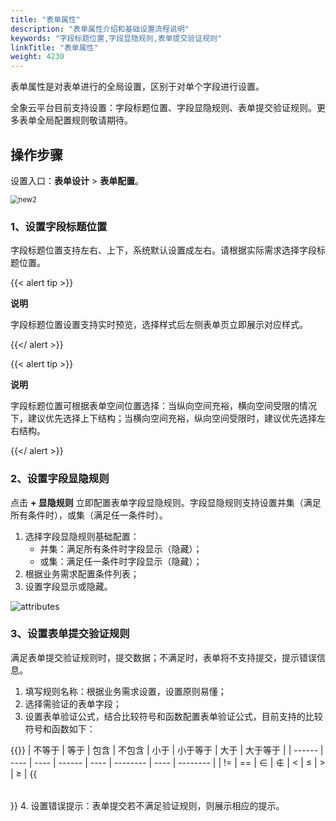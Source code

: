 ```yaml
---
title: "表单属性"
description: "表单属性介绍和基础设置流程说明"
keywords: "字段标题位置,字段显隐规则,表单提交验证规则"
linkTitle: "表单属性"
weight: 4230
---
```


表单属性是对表单进行的全局设置，区别于对单个字段进行设置。

全象云平台目前支持设置：字段标题位置、字段显隐规则、表单提交验证规则。更多表单全局配置规则敬请期待。

## 操作步骤

设置入口：**表单设计** > **表单配置**。

<img src="https://raw.githubusercontent.com/quanxiang-cloud/website/main/static/images/zh/docs/manual/form/new2.png" alt="new2" style="zoom:80%;" />

### 1、设置字段标题位置

字段标题位置支持左右、上下，系统默认设置成左右。请根据实际需求选择字段标题位置。

{{< alert tip >}}

**说明**

字段标题位置设置支持实时预览，选择样式后左侧表单页立即展示对应样式。

{{</ alert >}}

{{< alert tip >}}

**说明**

字段标题位置可根据表单空间位置选择：当纵向空间充裕，横向空间受限的情况下，建议优先选择上下结构；当横向空间充裕，纵向空间受限时，建议优先选择左右结构。

{{</ alert >}}

### 2、设置字段显隐规则

点击 **+ 显隐规则** 立即配置表单字段显隐规则。字段显隐规则支持设置并集（满足所有条件时），或集（满足任一条件时）。

1. 选择字段显隐规则基础配置：
   - 并集：满足所有条件时字段显示（隐藏）；
   - 或集：满足任一条件时字段显示（隐藏）；
2. 根据业务需求配置条件列表；
3. 设置字段显示或隐藏。

![attributes](https://raw.githubusercontent.com/quanxiang-cloud/website/main/static/images/zh/docs/manual/form/attributes.png)

### 3、设置表单提交验证规则

满足表单提交验证规则时，提交数据；不满足时，表单将不支持提交，提示错误信息。

1. 填写规则名称：根据业务需求设置，设置原则易懂；
2. 选择需验证的表单字段；
3. 设置表单验证公式，结合比较符号和函数配置表单验证公式，目前支持的比较符号和函数如下：

{{<table >}}
| 不等于 | 等于 | 包含 | 不包含 | 小于 | 小于等于 | 大于 | 大于等于 |
| ------ | ---- | ---- | ------ | ---- | -------- | ---- | -------- |
| !=     | ==   | ∈    | ∉      | <    | ≤        | >    | ≥        |
{{</table >}}
4. 设置错误提示：表单提交若不满足验证规则，则展示相应的提示。

